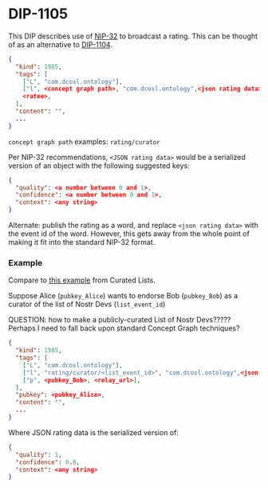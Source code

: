 DIP-1105
=====

This DIP describes use of [NIP-32](https://github.com/staab/nips/blob/nip-32-labeling/32.md) to broadcast a rating. This can be thought of as an alternative to [DIP-1104](https://github.com/wds4/DCoSL/blob/main/dips/networking/nostr/1104.md).


```json
{
  "kind": 1985,
  "tags": [
    ["L", "com.dcosl.ontology"],
    ["l", <concept graph path>, "com.dcosl.ontology",<json rating data>],
    <ratee>,
  ],
  "content": "",
  ...
}
```

`concept graph path` examples: `rating/curator`

Per NIP-32 recommendations, `<JSON rating data>` would be a serialized version of an object with the following suggested keys:

```json
{
  "quality": <a number between 0 and 1>,
  "confidence": <a number between 0 and 1>,
  "context": <any string>
}
```

Alternate: publish the rating as a word, and replace `<json rating data>` with the event id of the word. However, this gets away from the whole point of making it fit into the standard NIP-32 format.

### Example

Compare to [this example](https://github.com/wds4/DCoSL/blob/main/dips/grapevine/ratingsSkeletons/nostrCuratedListsCuratorEndorsement.md) from Curated Lists.

Suppose Alice (`pubkey_Alice`) wants to endorse Bob (`pubkey_Bob`) as a curator of the list of Nostr Devs (`list_event_id`)

QUESTION: how to make a publicly-curated List of Nostr Devs????? Perhaps I need to fall back upon standard Concept Graph techniques?

```json
{
  "kind": 1985,
  "tags": [
    ["L", "com.dcosl.ontology"],
    ["l", "rating/curator/<list_event_id>", "com.dcosl.ontology",<json rating data>],
    ["p", <pubkey_Bob>, <relay_url>],
  ],
  "pubkey": <pubkey_Alice>,
  "content": "",
  ...
}
```

Where JSON rating data is the serialized version of:

```json
{
  "quality": 1,
  "confidence": 0.8,
  "context": <any string>
}
```

